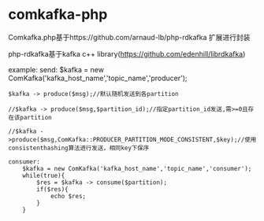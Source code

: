 # comkafka-php

  Comkafka.php基于https://github.com/arnaud-lb/php-rdkafka 扩展进行封装
  
  php-rdkafka基于kafka c++ library(https://github.com/edenhill/librdkafka)

  example:
  	send:
  	$kafka = new ComKafka('kafka_host_name','topic_name','producer');
  	
  	$kafka -> produce($msg);//默认随机发送到各partition
  	
  	//$kafka -> produce($msg,$partition_id);//指定partition_id发送,需>=0且存在该partition
  	
  	//$kafka ->produce($msg,ComKafka::PRODUCER_PARTITION_MODE_CONSISTENT,$key);//使用consistenthashing算法进行发送，相同key下保序
	
	consumer:
		$kafka = new ComKafka('kafka_host_name','topic_name','consumer');
		while(true){
			$res = $kafka -> consume($partition);
			if($res){
				echo $res;
			}
		}
		
